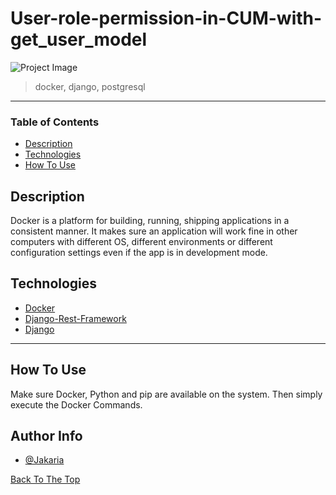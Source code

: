 # User-role-permission-in-CUM-with-get_user_model

![Project Image](https://miro.medium.com/max/571/1*RhvAHEfxPX67jIOlXWGlyg.png)

> docker, django, postgresql

---

### Table of Contents

- [Description](#description)
- [Technologies](#technologies)
- [How To Use](#how-to-use)

## Description

Docker is a platform for building, running, shipping applications in a consistent manner. It makes sure an application will work fine in other computers with different OS, different environments or different configuration settings even if the app is in development mode.

## Technologies

- [Docker](https://www.docker.com/)
- [Django-Rest-Framework](https://www.django-rest-framework.org/)
- [Django](https://www.djangoproject.com/)

---

## How To Use
Make sure Docker, Python and pip are available on the system. Then simply execute the Docker Commands.


## Author Info

- [@Jakaria](https://facebook.com/jakaria.pust)


[Back To The Top](#User-role-permission-in-CUM-with-get_user_model)

